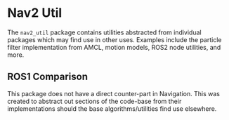 # Nav2 Util

The `nav2_util` package contains utilities abstracted from individual packages which may find use in other uses. Examples include the particle filter implementation from AMCL, motion models, ROS2 node utilities, and more. 

## ROS1 Comparison

This package does not have a direct counter-part in Navigation. This was created to abstract out sections of the code-base from their implementations should the base algorithms/utilities find use elsewhere.

